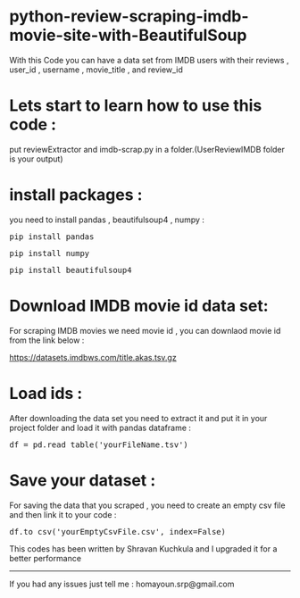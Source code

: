 # python-review-scraping-imdb-movie-site-with-BeautifulSoup
With this Code you can have a data set from IMDB users with their reviews , user_id , username , movie_title , and review_id

# Lets start to learn how to use this code :

put reviewExtractor and imdb-scrap.py in a folder.(UserReviewIMDB folder is your output)

# install packages :
you need to install pandas , beautifulsoup4 , numpy :
<div class="highlight highlight-source-shell"><pre>pip install pandas</pre></div>
<div class="highlight highlight-source-shell"><pre>pip install numpy</pre></div>
<div class="highlight highlight-source-shell"><pre>pip install beautifulsoup4</pre></div>

# Download IMDB movie id data set:
For scraping IMDB movies we need movie id , you can downlaod movie id from the link below :
<div class="highlight highlight-source-shell"><a href="https://datasets.imdbws.com/title.akas.tsv.gz">https://datasets.imdbws.com/title.akas.tsv.gz</a></div>

# Load ids :
After downloading the data set you need to extract it and put it in your project folder and load it with pandas dataframe :
<div class="highlight highlight-source-shell"><pre>df = pd.read_table('yourFileName.tsv')</pre></div>

# Save your dataset :
For saving the data that you scraped , you need to create an empty csv file and then link it to your code :
<div class="highlight highlight-source-shell"><pre>df.to_csv('yourEmptyCsvFile.csv', index=False)</pre></div>


This codes has been written by Shravan Kuchkula and I upgraded it for a better performance
<hr>
If you had any issues just tell me : homayoun.srp@gmail.com
